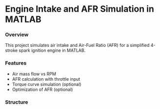 # Engine Intake and AFR Simulation in MATLAB

### Overview
This project simulates air intake and Air-Fuel Ratio (AFR) for a simplified 4-stroke spark ignition engine in MATLAB.

### Features
- Air mass flow vs RPM
- AFR calculation with throttle input
- Torque curve simulation (optional)
- Optimization of AFR (optional)

### Structure
